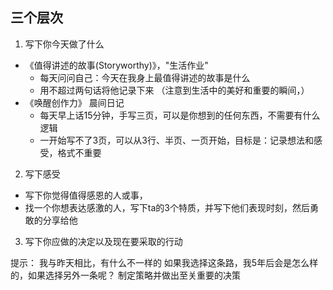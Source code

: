 ## 三个层次
1. 写下你今天做了什么
- 《值得讲述的故事(Storyworthy)》，"生活作业"
    - 每天问问自己：今天在我身上最值得讲述的故事是什么
    - 用不超过两句话将他记录下来
    （注意到生活中的美好和重要的瞬间，）
- 《唤醒创作力》 晨间日记
    - 每天早上话15分钟，手写三页，可以是你想到的任何东西，不需要有什么逻辑
    - 一开始写不了3页，可以从3行、半页、一页开始，目标是：记录想法和感受，格式不重要

2. 写下感受
- 写下你觉得值得感恩的人或事，
- 找一个你想表达感激的人，写下ta的3个特质，并写下他们表现时刻，然后勇敢的分享给他

3. 写下你应做的决定以及现在要采取的行动

提示：
我与昨天相比，有什么不一样的
如果我选择这条路，我5年后会是怎么样的，如果选择另外一条呢？
制定策略并做出至关重要的决策

